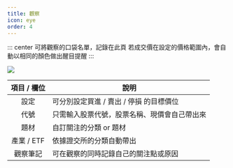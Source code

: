 ```yaml
---
title: 觀察
icon: eye
order: 4
---
```

::: center
可將觀察的口袋名單，記錄在此頁
若成交價在設定的價格範圍內，會自動以相同的顏色做出醒目提醒
:::

![](/images/台股訂閱版/觀察.jpg)

| 項目 / 欄位  | 說明                      |
|:--------:|-------------------------|
|    設定    | 可分別設定買進 / 賣出 / 停損 的目標價位 |
|    代號    | 只需輸入股票代號，股票名稱、現價會自己帶出來  |
|    題材    | 自訂關注的分類 or 題材           |
| 產業 / ETF | 依據證交所的分類自動帶出            |
|   觀察筆記   | 可在觀察的同時記錄自己的關注點或原因      |